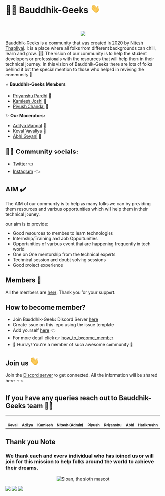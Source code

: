 # 👨‍🎓 Bauddhik-Geeks <img src="https://raw.githubusercontent.com/ABSphreak/ABSphreak/master/gifs/Hi.gif" width="30px">

<br>
<p align="center">
  <img align="top" src="https://cdn.discordapp.com/attachments/885062668858306590/888283616046620702/Welcome_to_Bauddhik-Geeks.gif">

Bauddhik-Geeks is a community that was created in 2020 by [Nitesh Thapliyal](https://github.com/Nitesh-thapliyal). It is a place where all folks from different backgrounds can chill, learn and grow. 👨‍🎓
The vision of our community is to help the student developers or professionals with the resources that will help them in their technical journey.
In this vision of Bauddhik-Geeks there are lots of folks behind it but the special mention to those who helped in reviving the community 👨‍

⭐ **Bauddhik-Geeks Members**

-   [Priyanshu Pardhi](https://github.com/priyanshupardhi) 💬
-   [Kamlesh Joshi](https://github.com/kamleshjoshi8102) 💬
-   [Piyush Chandal](https://github.com/Piyush-Codes7) 💬

✨ **Our Moderators:**

-   [Aditya Mangal](https://github.com/adityamangal1) 💬
-   [Keval Vavaliya](https://github.com/kevalvavaliya) 💬
-   [Abhi Goyani](https://github.com/abhigoyani) 💬

## 👨‍🎓 Community socials:

-   [Twitter](https://twitter.com/BauddhikGeeks) 👈
-   [Instagram](https://www.instagram.com/bauddhik_geeks) 👈

## AIM ✔️

The AIM of our community is to help as many folks we can by providing them resources and various opportunities which will help them in their technical jouney.

our aim is to provide:

-   Good resources to membes to learn technologies
-   Internship/Training and Job Opportunities
-   Opportunities of various event that are happening frequently in tech world
-   One on One mentorship from the technical experts
-   Technical session and doubt solving sessions
-   Good project experience

## Members 👨‍

All the members are [here](https://github.com/Bauddhik-Geeks/Welcome-to-Bauddhik-Geeks/blob/main/Members.md). Thank you for your support.

## How to become member?

-   Join Bauddhik-Geeks Discord Server [here](https://discord.gg/atzZYdNMDF)
-   Create issue on this repo using the issue template
-   Add yourself [here](https://github.com/Bauddhik-Geeks/Welcome-to-Bauddhik-Geeks/blob/main/Members.md) 👈
-   For more detail click 👉 [how_to_become_member](https://github.com/Bauddhik-Geeks/Welcome-to-Bauddhik-Geeks/blob/main/How_to_become_member.md)
-   🎊 Hurray! You're a member of such awesome community 🎉

## Join us <img src="https://raw.githubusercontent.com/ABSphreak/ABSphreak/master/gifs/Hi.gif" width="30px">

Join the [Discord server](https://discord.gg/atzZYdNMDF) to get connected. All the information will be shared here. 👈

<!--   Add members data here -->

## If you have any queries reach out to Bauddhik-Geeks team 👨‍🎓

<table>
  <tr>
    <td align="center"><a href="https://github.com/kevalvavaliya"><img src="https://github.com/kevalvavaliya.png" width="100px;" alt=""/><br /><sub><b>Keval</b></sub></a></td>
    <td align="center"><a href="https://github.com/adityamangal1"><img src="https://github.com/adityamangal1.png?size=460" width="100px;" alt=""/><br /><sub><b>Aditya</b></sub></a></td>
    <td align="center"><a href="https://github.com/kamleshjoshi8102"><img src="https://github.com/kamleshjoshi8102.png" width="100px;" alt=""/><br /><sub><b>Kamlesh </b></sub></a></td>
    <td align="center"><a href="https://github.com/Nitesh-thapliyal"><img src="https://github.com/Nitesh-thapliyal.png" width="100px;" alt=""/><br /><sub><b>Nitesh (Admin)</b></sub></a></td>
    <td align="center"><a href="https://github.com/Piyush-Codes7"><img src="https://github.com/Piyush-Codes7.png" width="100px;" alt=""/><br /><sub><b>Piyush </b></sub></a></td>
    <td align="center"><a href="https://github.com/priyanshupardhi"><img src="https://github.com/priyanshupardhi.png" width="100px;" alt=""/><br /><sub><b>Priyanshu</b></sub></a></td>
    <td align="center"><a href="https://github.com/abhigoyani"><img src="https://github.com/abhigoyani.png" width="100px;" alt=""/><br /><sub><b>Abhi</b></sub></a></td>
    <td align="center"><a href="https://github.com/harikanani"><img src="https://github.com/harikanani.png" width="100px;" alt=""/><br /><sub><b>Harikrushn</b></sub></a></td>

  </tr>
</table>

## Thank you Note

### We thank each and every individual who has joined us or will join for this mission to help folks around the world to achieve their dreams.

<p align="center">
  <img alt="Sloan, the sloth mascot" width="250px" src="https://thumbs.gfycat.com/EqualAfraidAntelope-max-1mb.gif">
   <br>
</p>

<!-- badges here -->

![](https://img.shields.io/github/repo-size/Bauddhik-Geeks/Welcome-to-Bauddhik-Geeks)
<img src="https://visitor-badge.laobi.icu/badge?page_id=Bauddhik-Geeks">
<img src="https://badges.frapsoft.com/os/v1/open-source.svg?v=103">
